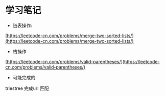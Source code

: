 # 学习笔记

* 链表操作:

[https://leetcode-cn.com/problems/merge-two-sorted-lists/](https://leetcode-cn.com/problems/merge-two-sorted-lists/)

* 栈操作

[https://leetcode-cn.com/problems/valid-parentheses/](https://leetcode-cn.com/problems/valid-parentheses/)

* 可能完成的:

triestree 完成url 匹配
